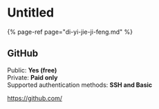 # Untitled

{% page-ref page="di-yi-jie-ji-feng.md" %}


## GitHub

Public: **Yes (free)**  
Private: **Paid only**  
Supported authentication methods: **SSH and Basic**

https://github.com/
